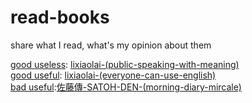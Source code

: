 # read-books
share what I read, what's my opinion about them

[good useless](https://github.com/xueyuanhuang/read-books/blob/main/lixiaolai-(public-speaking-with-meaning).md): [lixiaolai-(public-speaking-with-meaning)](https://github.com/xueyuanhuang/public-speaking-with-meaning)  
[good useful](https://github.com/xueyuanhuang/read-books/blob/main/lixiaolai-(everyone-can-use-english).md): [lixiaolai-(everyone-can-use-english)](https://github.com/xueyuanhuang/everyone-can-use-english)  
[bad useful](https://github.com/xueyuanhuang/read-books/blob/main/%E4%BD%90%E8%97%A4%E5%82%B3-SATOH-DEN-(morning-diary-mircale).md):[佐藤傳-SATOH-DEN-(morning-diary-mircale)](https://github.com/xueyuanhuang/read-books/blob/main/%E3%80%8A%E6%99%A8%E9%97%B4%E6%97%A5%E8%AE%B0%E7%9A%84%E5%A5%87%E8%BF%B9%E3%80%8B%E6%9D%A5%E8%87%AA%E6%A0%96%E6%81%AF%E8%B0%B7(www.21manager.com).pdf)
